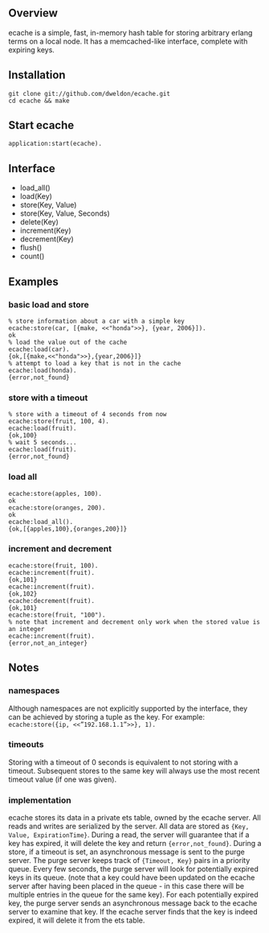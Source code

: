 Overview
--------
ecache is a simple, fast, in-memory hash table for storing arbitrary erlang
terms on a local node. It has a memcached-like interface, complete with expiring
keys.

Installation
------------
    git clone git://github.com/dweldon/ecache.git
    cd ecache && make

Start ecache
------------
    application:start(ecache).

Interface
---------
* load_all()
* load(Key)
* store(Key, Value)
* store(Key, Value, Seconds)
* delete(Key)
* increment(Key)
* decrement(Key)
* flush()
* count()

Examples
--------
### basic load and store
    % store information about a car with a simple key
    ecache:store(car, [{make, <<"honda">>}, {year, 2006}]).
    ok
    % load the value out of the cache
    ecache:load(car).
    {ok,[{make,<<"honda">>},{year,2006}]}
    % attempt to load a key that is not in the cache
    ecache:load(honda).
    {error,not_found}

### store with a timeout
    % store with a timeout of 4 seconds from now
    ecache:store(fruit, 100, 4).
    ecache:load(fruit).
    {ok,100}
    % wait 5 seconds...
    ecache:load(fruit).
    {error,not_found}

### load all
    ecache:store(apples, 100).
    ok
    ecache:store(oranges, 200).
    ok
    ecache:load_all().
    {ok,[{apples,100},{oranges,200}]}

### increment and decrement
    ecache:store(fruit, 100).
    ecache:increment(fruit).
    {ok,101}
    ecache:increment(fruit).
    {ok,102}
    ecache:decrement(fruit).
    {ok,101}
    ecache:store(fruit, "100").
    % note that increment and decrement only work when the stored value is an integer
    ecache:increment(fruit).   
    {error,not_an_integer}

Notes
-----
### namespaces
Although namespaces are not explicitly supported by the interface, they can be
achieved by storing a tuple as the key. For example:
`ecache:store({ip, <<”192.168.1.1”>>}, 1).`

### timeouts
Storing with a timeout of 0 seconds is equivalent to not storing with a timeout. 
Subsequent stores to the same key will always use the most recent timeout value
(if one was given).

### implementation
ecache stores its data in a private ets table, owned by the ecache server. All
reads and writes are serialized by the server. All data are stored as
`{Key, Value, ExpirationTime}`. During a read, the server will guarantee that if
a key has expired, it will delete the key and return `{error,not_found}`. During
a store, if a timeout is set, an asynchronous message is sent to the purge
server. The purge server keeps track of `{Timeout, Key}` pairs in a priority
queue. Every few seconds, the purge server will look for potentially expired
keys in its queue. (note that a key could have been updated on the ecache server 
after having been placed in the queue - in this case there will be multiple 
entries in the queue for the same key). For each potentially expired key, the 
purge server sends an asynchronous message back to the ecache server to examine 
that key. If the ecache server finds that the key is indeed expired, it will 
delete it from the ets table.
